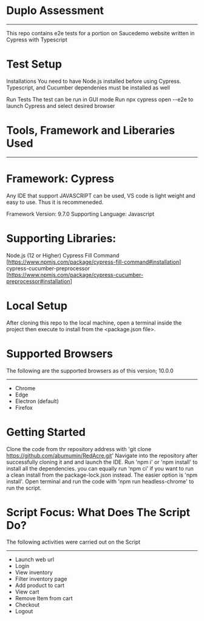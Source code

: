 # Duplo Assessment
****************************************************************

This repo contains e2e tests for a portion on Saucedemo website written in Cypress with Typescript

# Test Setup

Installations You need to have Node.js installed before using Cypress. Typescript, and Cucumber dependenies must be installed as well

Run Tests The test can be run in GUI mode Run npx cypress open --e2e to launch Cypress and select desired browser

# Tools, Framework and Liberaries Used
****************************************************************
# Framework: Cypress

Any IDE that support JAVASCRIPT can be used, VS code is light weight and easy to use. Thus it is recommeneded.

Framework Version: 9.7.0 Supporting Language: Javascript

# Supporting Libraries:

Node.js (12 or Higher)
Cypress Fill Command [https://www.npmjs.com/package/cypress-fill-command#installation]
cypress-cucumber-preprocessor [https://www.npmjs.com/package/cypress-cucumber-preprocessor#installation]
# Local Setup
After cloning this repo to the local machine, open a terminal inside the project then execute to install from the <package.json file>.


# Supported Browsers
The following are the supported browsers as of this version; 10.0.0
****************************************************************

* Chrome
* Edge
* Electron (default)
* Firefox

# Getting Started
Clone the code from thr repository address with 'git clone https://github.com/abumumin/RedAcre.git' Navigate into the repository after successfully cloning it and and launch the IDE. Run 'npm i' or 'npm install' to install all the dependencies. you can equally run 'npm ci' if you want to run a clean install from the package-lock.json instead. The easier option is 'npm install'. Open terminal and run the code with 'npm run headless-chrome' to run the script.

# Script Focus: What Does The Script Do?
The following activities were carried out on the Script
****************************************************************

* Launch web url
* Login
* View inventory
* Filter inventory page
* Add product to cart
* View cart
* Remove Item from cart
* Checkout
* Logout